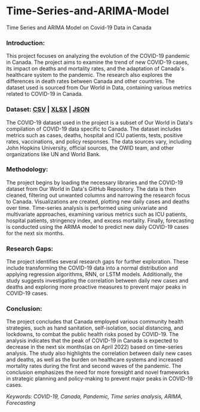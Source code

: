 # Time-Series-and-ARIMA-Model
Time Series and ARIMA Model on Covid-19 Data in Canada


### Introduction:
This project focuses on analyzing the evolution of the COVID-19 pandemic in Canada. The project aims to examine the trend of new COVID-19 cases, its impact on deaths and mortality rates, and the adaptation of Canada's healthcare system to the pandemic. The research also explores the differences in death rates between Canada and other countries. The dataset used is sourced from Our World in Data, containing various metrics related to COVID-19 in Canada.


### Dataset: [CSV](https://covid.ourworldindata.org/data/owid-covid-data.csv) | [XLSX](https://covid.ourworldindata.org/data/owid-covid-data.xlsx) | [JSON](https://covid.ourworldindata.org/data/owid-covid-data.json)
The COVID-19 dataset used in the project is a subset of Our World in Data's compilation of COVID-19 data specific to Canada. The dataset includes metrics such as cases, deaths, hospital and ICU patients, tests, positive rates, vaccinations, and policy responses. The data sources vary, including John Hopkins University, official sources, the OWID team, and other organizations like UN and World Bank.


### Methodology:
The project begins by loading the necessary libraries and the COVID-19 dataset from Our World in Data's GitHub Repository. The data is then cleaned, filtering out unwanted columns and narrowing the research focus to Canada. Visualizations are created, plotting new daily cases and deaths over time. Time-series analysis is performed using univariate and multivariate approaches, examining various metrics such as ICU patients, hospital patients, stringency index, and excess mortality. Finally, forecasting is conducted using the ARIMA model to predict new daily COVID-19 cases for the next six months.


### Research Gaps:
The project identifies several research gaps for further exploration. These include transforming the COVID-19 data into a normal distribution and applying regression algorithms, RNN, or LSTM models. Additionally, the study suggests investigating the correlation between daily new cases and deaths and exploring more proactive measures to prevent major peaks in COVID-19 cases.


### Conclusion:
The project concludes that Canada employed various community health strategies, such as hand sanitation, self-isolation, social distancing, and lockdowns, to combat the public health risks posed by COVID-19. The analysis indicates that the peak of COVID-19 in Canada is expected to decrease in the next six months(as on April 2022) based on time-series analysis. The study also highlights the correlation between daily new cases and deaths, as well as the burden on healthcare systems and increased mortality rates during the first and second waves of the pandemic. The conclusion emphasizes the need for more foresight and novel frameworks in strategic planning and policy-making to prevent major peaks in COVID-19 cases.

*Keywords: COVID-19, Canada, Pandemic, Time series analysis, ARIMA, Forecasting*
